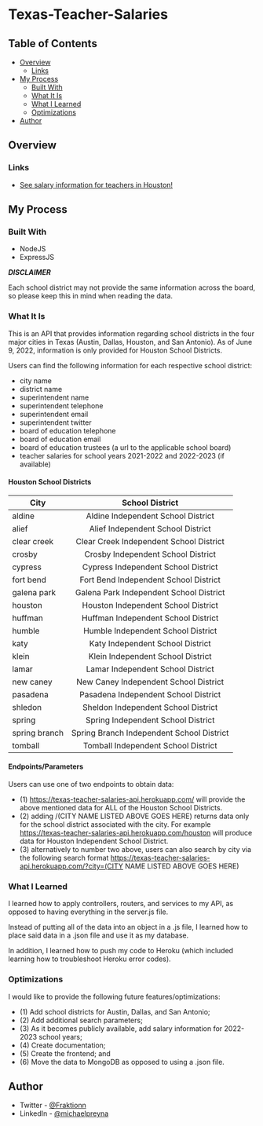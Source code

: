 # Texas-Teacher-Salaries


## Table of Contents

- [Overview](#Overview)
  - [Links](#Links)
- [My Process](#My-Process)
  - [Built With](#Built-With)
  - [What It Is](#What-It-Is)
  - [What I Learned](#What-I-Learned)
  - [Optimizations](#Optimizations)
- [Author](#Author)

## Overview

### Links

- [See salary information for teachers in Houston!](https://texas-teacher-salaries-api.herokuapp.com/)

## My Process

### Built With

- NodeJS
- ExpressJS

***DISCLAIMER***

Each school district may not provide the same information across the board, so please keep this in mind when reading the data.

### What It Is
This is an API that provides information regarding school districts in the four major cities in Texas (Austin, Dallas, Houston, and San Antonio).
As of June 9, 2022, information is only provided for Houston School Districts.

Users can find the following information for each respective school district:
- city name
- district name
- superintendent name
- superintendent telephone
- superintendent email
- superintendent twitter
- board of education telephone
- board of education email
- board of education trustees (a url to the applicable school board)
- teacher salaries for school years 2021-2022 and 2022-2023 (if available)


#### Houston School Districts
| City          | School District|
| ------------- |:-------------:|
| aldine        | Aldine Independent School District |
| alief         | Alief Independent School District | 
| clear creek   | Clear Creek Independent School District |
| crosby        | Crosby Independent School District | 
| cypress       | Cypress Independent School District| 
| fort bend     | Fort Bend Independent School District  |
| galena park   | Galena Park Independent School District | 
| houston       | Houston Independent School District| 
| huffman       | Huffman Independent School District|
| humble        | Humble Independent School District | 
| katy          | Katy Independent School District  | 
| klein         | Klein Independent School District | 
| lamar         | Lamar Independent School District | 
| new caney     | New Caney Independent School District  | 
| pasadena      | Pasadena Independent School District   |
| shledon       | Sheldon Independent School District| 
| spring        | Spring Independent School District | 
| spring branch | Spring Branch Independent School District   | 
| tomball       | Tomball Independent School District| 


#### Endpoints/Parameters
Users can use one of two endpoints to obtain data:
- (1) https://texas-teacher-salaries-api.herokuapp.com/ will provide the above mentioned data for ALL of the Houston School Districts.
- (2) adding /(CITY NAME LISTED ABOVE GOES HERE) returns data only for the school district associated with the city. For example https://texas-teacher-salaries-api.herokuapp.com/houston will produce data for Houston Independent School District.
- (3) alternatively to number two above, users can also search by city via the following search format https://texas-teacher-salaries-api.herokuapp.com/?city=(CITY NAME LISTED ABOVE GOES HERE)

### What I Learned

I learned how to apply controllers, routers, and services to my API, as opposed to having everything in the server.js file.

Instead of putting all of the data into an object in a .js file, I learned how to place said data in a .json file and use it as my database.

In addition, I learned how to push my code to Heroku (which included learning how to troubleshoot Heroku error codes).

### Optimizations

I would like to provide the following future features/optimizations:
- (1) Add school districts for Austin, Dallas, and San Antonio;
- (2) Add additional search parameters;
- (3) As it becomes publicly available, add salary information for 2022-2023 school years;
- (4) Create documentation;
- (5) Create the frontend; and 
- (6) Move the data to MongoDB as opposed to using a .json file.

## Author

- Twitter - [@Fraktionn](https://twitter.com/Fraktionn)
- LinkedIn - [@michaelpreyna](https://www.linkedin.com/in/michaelpreyna/)

